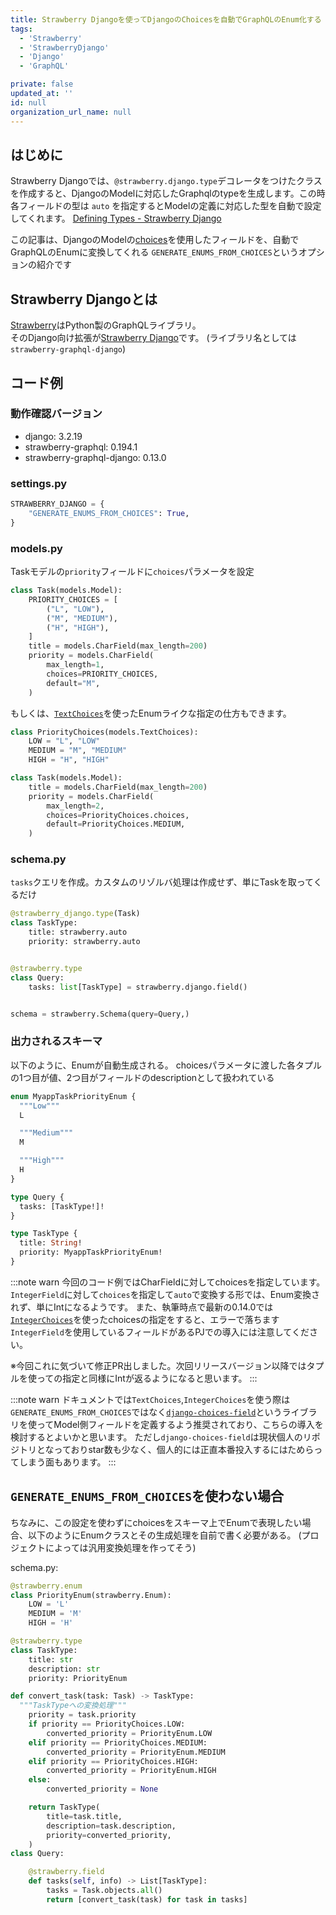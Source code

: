 ```yaml
---
title: Strawberry Djangoを使ってDjangoのChoicesを自動でGraphQLのEnum化する
tags:
  - 'Strawberry'
  - 'StrawberryDjango'
  - 'Django'
  - 'GraphQL'

private: false
updated_at: ''
id: null
organization_url_name: null
---
```



## はじめに

Strawberry Djangoでは、`@strawberry.django.type`デコレータをつけたクラスを作成すると、DjangoのModelに対応したGraphqlのtypeを生成します。この時各フィールドの型は `auto` を指定するとModelの定義に対応した型を自動で設定してくれます。
[Defining Types - Strawberry Django](https://strawberry-graphql.github.io/strawberry-graphql-django/guide/types/)

この記事は、DjangoのModelの[choices](https://docs.djangoproject.com/en/4.2/ref/models/fields/#choices)を使用したフィールドを、自動でGraphQLのEnumに変換してくれる `GENERATE_ENUMS_FROM_CHOICES`というオプションの紹介です

## Strawberry Djangoとは
[Strawberry](https://strawberry.rocks/)はPython製のGraphQLライブラリ。  
そのDjango向け拡張が[Strawberry Django](https://strawberry-graphql.github.io/strawberry-graphql-django/)です。
(ライブラリ名としては`strawberry-graphql-django`)

## コード例
### 動作確認バージョン
- django: 3.2.19
- strawberry-graphql: 0.194.1
- strawberry-graphql-django: 0.13.0


### settings.py
```py
STRAWBERRY_DJANGO = {
    "GENERATE_ENUMS_FROM_CHOICES": True,
}
```

### models.py
Taskモデルの`priority`フィールドに`choices`パラメータを設定
```py
class Task(models.Model):
    PRIORITY_CHOICES = [
        ("L", "LOW"),
        ("M", "MEDIUM"),
        ("H", "HIGH"),
    ]
    title = models.CharField(max_length=200)
    priority = models.CharField(
        max_length=1,
        choices=PRIORITY_CHOICES,
        default="M",
    )
```

もしくは、[`TextChoices`](https://docs.djangoproject.com/en/4.2/ref/models/fields/#enumeration-types)を使ったEnumライクな指定の仕方もできます。
```py
class PriorityChoices(models.TextChoices):
    LOW = "L", "LOW"
    MEDIUM = "M", "MEDIUM"
    HIGH = "H", "HIGH"

class Task(models.Model):
    title = models.CharField(max_length=200)
    priority = models.CharField(
        max_length=2,
        choices=PriorityChoices.choices,
        default=PriorityChoices.MEDIUM,
    )
```

### schema.py
`tasks`クエリを作成。カスタムのリゾルバ処理は作成せず、単にTaskを取ってくるだけ
```py
@strawberry_django.type(Task)
class TaskType:
    title: strawberry.auto
    priority: strawberry.auto


@strawberry.type
class Query:
    tasks: list[TaskType] = strawberry.django.field()


schema = strawberry.Schema(query=Query,)
```


### 出力されるスキーマ
以下のように、Enumが自動生成される。
choicesパラメータに渡した各タプルの1つ目が値、2つ目がフィールドのdescriptionとして扱われている
```graphql
enum MyappTaskPriorityEnum {
  """Low"""
  L

  """Medium"""
  M

  """High"""
  H
}

type Query {
  tasks: [TaskType!]!
}

type TaskType {
  title: String!
  priority: MyappTaskPriorityEnum!
}
```


:::note warn
今回のコード例ではCharFieldに対してchoicesを指定しています。
`IntegerField`に対して`choices`を指定して`auto`で変換する形では、Enum変換されず、単にIntになるようです。
また、執筆時点で最新の0.14.0では[`IntegerChoices`](https://docs.djangoproject.com/en/4.2/ref/models/fields/#enumeration-types)を使ったchoicesの指定をすると、エラーで落ちます
`IntegerField`を使用しているフィールドがあるPJでの導入には注意してください。

※今回これに気づいて修正PR出しました。次回リリースバージョン以降ではタプルを使っての指定と同様にIntが返るようになると思います。
:::

:::note warn
ドキュメントでは`TextChoices`,`IntegerChoices`を使う際は`GENERATE_ENUMS_FROM_CHOICES`ではなく[`django-choices-field`](https://strawberry-graphql.github.io/strawberry-graphql-django/integrations/choices-field/)というライブラリを使ってModel側フィールドを定義するよう推奨されており、こちらの導入を検討するとよいかと思います。
ただし`django-choices-field`は現状個人のリポジトリとなっておりstar数も少なく、個人的には正直本番投入するにはためらってしまう面もあります。
:::


## `GENERATE_ENUMS_FROM_CHOICES`を使わない場合
ちなみに、この設定を使わずにchoicesをスキーマ上でEnumで表現したい場合、以下のようにEnumクラスとその生成処理を自前で書く必要がある。
(プロジェクトによっては汎用変換処理を作ってそう)

schema.py:
```py
@strawberry.enum
class PriorityEnum(strawberry.Enum):
    LOW = 'L'
    MEDIUM = 'M'
    HIGH = 'H'

@strawberry.type
class TaskType:
    title: str
    description: str
    priority: PriorityEnum

def convert_task(task: Task) -> TaskType:
  """TaskTypeへの変換処理"""
    priority = task.priority
    if priority == PriorityChoices.LOW:
        converted_priority = PriorityEnum.LOW
    elif priority == PriorityChoices.MEDIUM:
        converted_priority = PriorityEnum.MEDIUM
    elif priority == PriorityChoices.HIGH:
        converted_priority = PriorityEnum.HIGH
    else:
        converted_priority = None

    return TaskType(
        title=task.title,
        description=task.description,
        priority=converted_priority,
    )
class Query:

    @strawberry.field
    def tasks(self, info) -> List[TaskType]:
        tasks = Task.objects.all()
        return [convert_task(task) for task in tasks]
```
